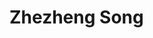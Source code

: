 # Zhezheng Song

<!-- Website source from [Mingyuan Xiang's homepage](https://mingyuan-xiang.github.io/). -->